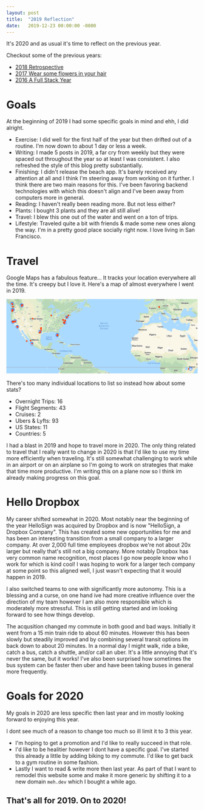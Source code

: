 ```yaml
---
layout: post
title:  "2019 Reflection"
date:   2019-12-23 00:00:00 -0800
---
```


It's 2020 and as usual it's time to reflect on the previous year.

Checkout some of the previous years:  
* [2018 Retrospective](2018-retrospective)
* [2017 Wear some flowers in your hair](2017-wear-flowers-in-your-hair)
* [2016 A Full Stack Year](2016-a-full-stack-year)

# Goals

At the beginning of 2019 I had some specific goals in mind and ehh, I did alright.
* Exercise: I did well for the first half of the year but then drifted out of a routine. I'm now down to about 1 day or less a week. 
* Writing: I made 5 posts in 2019, a far cry from weekly but they were spaced out throughout the year so at least I was consistent. I also refreshed the style of this blog pretty substantially.
* Finishing: I didn't release the beach app. It's barely received any attention at all and I think I'm steering away from working on it further. I think there are two main reasons for this. I've been favoring backend technologies with which this doesn't align and I've been away from computers more in general.
* Reading: I haven't really been reading more. But not less either?
* Plants: I bought 3 plants and they are all still alive!
* Travel: I blew this one out of the water and went on a ton of trips.
* Lifestyle: Traveled quite a bit with friends & made some new ones along the way. I'm in a pretty good place socially right now. I love living in San Francisco.

# Travel

Google Maps has a fabulous feature... It tracks your location everywhere all the time. It's creepy but I love it. Here's a map of almost everywhere I went in 2019.

![Map of 2019](./assets/2019-reflection/map.png)

There's too many individual locations to list so instead how about some stats?
* Overnight Trips: 16
* Flight Segments: 43
* Cruises: 2
* Ubers & Lyfts: 93
* US States: 11
* Countries: 5

I had a blast in 2019 and hope to travel more in 2020. The only thing related to travel that I really want to change in 2020 is that I'd like to use my time more efficiently when traveling. It's still somewhat challenging to work while in an airport or on an airplane so I'm going to work on strategies that make that time more productive. I'm writing this on a plane now so I think im already making progress on this goal.

# Hello Dropbox

My career shifted somewhat in 2020. Most notably near the beginning of the year HelloSign was acquired by Dropbox and is now "HelloSign, a Dropbox Company". This has created some new opportunities for me and has been an interesting transition from a small company to a larger company. At over 2,000 full time employees dropbox we're not about 20x larger but really that's still not a big company. More notably Dropbox has very common name recognition, most places I go now people know who I work for which is kind cool! I was hoping to work for a larger tech company at some point so this aligned well, I just wasn't expecting that it would happen in 2019.

I also switched teams to one with significantly more autonomy. This is a blessing and a curse, on one hand ive had more creative influence over the direction of my team however I am also more responsible which is moderately more stressful. This is still getting started and im looking forward to see how things develop.

The acqusition changed my commute in both good and bad ways. Initially it went from a 15 min train ride to about 60 minutes. However this has been slowly but steadily improved and by combining several transit options im back down to about 20 minutes. In a normal day I might walk, ride a bike, catch a bus, catch a shuttle, and/or call an uber. It's a little annoying that it's never the same, but it works! I've also been surprised how sometimes the bus system can be faster then uber and have been taking buses in general more frequently.

# Goals for 2020

My goals in 2020 are less specific then last year and im mostly looking forward to enjoying this year.

I dont see much of a reason to change too much so ill limit it to 3 this year.
* I'm hoping to get a promotion and I'd like to really succeed in that role.
* I'd like to be healitier however I dont have a specific goal. I've started this already a little by adding biking to my commute. I'd like to get back to a gym routine in some fashion.
* Lastly I want to read & write more then last year. As part of that I want to remodel this website some and make it more generic by shifting it to a new domain `meh.dev` which I bought a while ago.

## That's all for 2019. On to 2020!